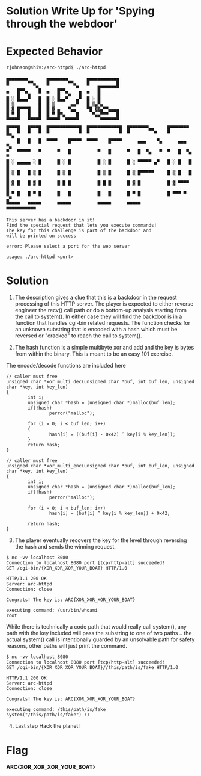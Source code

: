 # Solution Write Up for 'Spying through the webdoor'
# Expected Behavior
```
rjohnson@shiv:/arc-httpd$ ./arc-httpd

▄▄▄▄▄▄▄▄       ▄▄▄▄▄▄▄▄       ▄▄▄▄▄▄▄▄▄▄▄▄
█       ▀▀▄    █       ▀▀▄    █          █
    ▄▄▄    ▀▄      ▄▄▄    ▀       █▀▀▀▀▀▀▀
▀   █  ▀▄   ▀  ▀   █  ▀▄   █  ▀   █
█ ░ █▄▄▄▀   █  █ ░ █▄▄▀   ▄▀  █ ░ █
█ ▒         █  █ ▒      ▄▄▀   █ ▒▄▀▄
█ ▓ █▀▀▀█   █  █ ▓ ▄   ▀▄▄    ▀█ ▓▓▄▀▀▄▄▄▄
█ ▀ █   █   █  █ ▀ █▀▄    █     ▀▄▄▀▀▀   █
▀▀▀▀▀   ▀▀▀▀▀  ▀▀▀▀▀  ▀▀▀▀▀        ▀▀▀▀▀▀▀
▄▄▄▄▄   ▄▄▄▄▄  ▄▄▄▄▄▄▄▄▄▄▄▄▄  ▄▄▄▄▄▄▄▄▄▄▄▄▄  ▄▄▄▄▄▄▄▄       ▄▄▄▄▄▄▄▄
█   █   █   █  █           █  █           █  █       ▀▀▄    █       ▀▀▄
    █   █   █  ▀▀▀▀    █▀▀▀▀  ▀▀▀▀    █▀▀▀▀      ▄▄▄    ▀▄      ▄▄▄    ▀▄
▀   ▀▀▀▀▀   ▀      ▀   █          ▀   █      ▀   █  ▀▄   ▀  ▀   █  ▀▄   ▀
█ ░ ▄▄▄▄▄ ░ █      █ ░ █          █ ░ █      █ ░ ▀▀▀▀▀ ▄▀   █ ░ █   █   █
█ ▒ █   █ ▒ █      █ ▒ █          █ ▒ █      █ ▒ █▀▀▀▀▀     █ ▒ █   █   █
█ ▓ █   █ ▓ █      █ █ █          █ █ █      █ ▓ █          █ ▓ ▀▀▀▀    █
█ ▀ █   █ ▀ █      █   █          █   █      █ ▀ █          █ ▀▀▀ ▀    ▄▀
▀▀▀▀▀   ▀▀▀▀▀      ▀▀▀▀▀          ▀▀▀▀▀      ▀▀▀▀▀          ▀▀▀▀▀▀▀▀▀▀▀

This server has a backdoor in it!
Find the special request that lets you execute commands!
The key for this challenge is part of the backdoor and
will be printed on success

error: Please select a port for the web server

usage: ./arc-httpd <port>
```
# Solution

1. The description gives a clue that this is a backdoor in the request processing of this HTTP server. The player is expected to either reverse engineer the recv() call path or do a bottom-up analysis starting from the call to system(). In either case they will find the backdoor is in a function that handles cgi-bin related requests. The function checks for an unknown substring that is encoded with a hash which must be reversed or "cracked" to reach the call to system().

2. The hash function is a simple multibyte xor and add and the key is bytes from within the binary. This is meant to be an easy 101 exercise.

The encode/decode functions are included here
```
// caller must free
unsigned char *xor_multi_dec(unsigned char *buf, int buf_len, unsigned char *key, int key_len)
{
        int i;
        unsigned char *hash = (unsigned char *)malloc(buf_len);
        if(!hash)
                perror("malloc");

        for (i = 0; i < buf_len; i++)
    	{
                hash[i] = ((buf[i] - 0x42) ^ key[i % key_len]);
    	}
        return hash;
}

// caller must free
unsigned char *xor_multi_enc(unsigned char *buf, int buf_len, unsigned char *key, int key_len)
{
        int i;
        unsigned char *hash = (unsigned char *)malloc(buf_len);
        if(!hash)
                perror("malloc");

        for (i = 0; i < buf_len; i++)
                hash[i] = (buf[i] ^ key[i % key_len]) + 0x42;

        return hash;
}
```
3. The player eventually recovers the key for the level through reversing the hash and sends the winning request. 
```
$ nc -vv localhost 8080
Connection to localhost 8080 port [tcp/http-alt] succeeded!
GET /cgi-bin/{XOR_XOR_XOR_YOUR_BOAT} HTTP/1.0

HTTP/1.1 200 OK
Server: arc-httpd
Connection: close

Congrats! The key is: ARC{XOR_XOR_XOR_YOUR_BOAT}

executing command: /usr/bin/whoami
root
```
While there is technically a code path that would really call system(), any path with the key included will pass the substring to one of two paths .. the actual system() call is intentionally guarded by an unsolvable path for safety reasons, other paths will just print the command.
```
$ nc -vv localhost 8080
Connection to localhost 8080 port [tcp/http-alt] succeeded!
GET /cgi-bin/{XOR_XOR_XOR_YOUR_BOAT}//this/path/is/fake HTTP/1.0

HTTP/1.1 200 OK
Server: arc-httpd
Connection: close

Congrats! The key is: ARC{XOR_XOR_XOR_YOUR_BOAT}

executing command: /this/path/is/fake
system("/this/path/is/fake") :)
```

4. Last step Hack the planet!


# Flag
[//]: <> (Add the flag below)
**ARC{XOR_XOR_XOR_YOUR_BOAT}**
